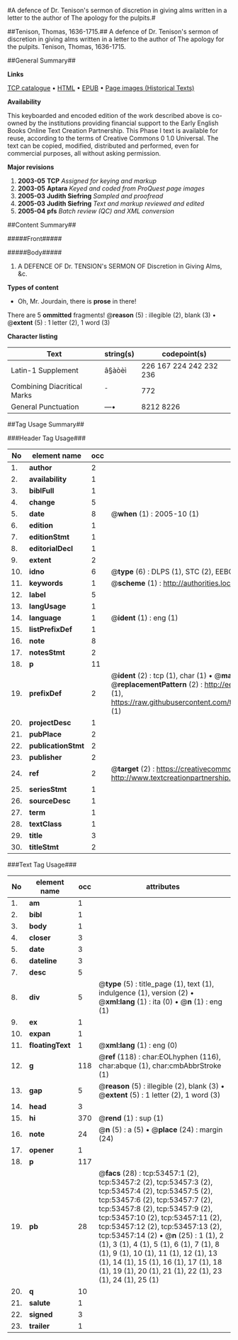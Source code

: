 #A defence of Dr. Tenison's sermon of discretion in giving alms written in a letter to the author of The apology for the pulpits.#

##Tenison, Thomas, 1636-1715.##
A defence of Dr. Tenison's sermon of discretion in giving alms written in a letter to the author of The apology for the pulpits.
Tenison, Thomas, 1636-1715.

##General Summary##

**Links**

[TCP catalogue](http://www.ota.ox.ac.uk/tcp/)  • 
[HTML](http://tei.it.ox.ac.uk/tcp/Texts-HTML/free/A64/A64355.html)  • 
[EPUB](http://tei.it.ox.ac.uk/tcp/Texts-EPUB/free/A64/A64355.epub) • 
[Page images (Historical Texts)](https://data.historicaltexts.jisc.ac.uk/view?pubId=eebo-12068969e&pageId=eebo-12068969e-53457-1)

**Availability**

This keyboarded and encoded edition of the
	       work described above is co-owned by the institutions
	       providing financial support to the Early English Books
	       Online Text Creation Partnership. This Phase I text is
	       available for reuse, according to the terms of Creative
	       Commons 0 1.0 Universal. The text can be copied,
	       modified, distributed and performed, even for
	       commercial purposes, all without asking permission.

**Major revisions**

1. __2003-05__ __TCP__ *Assigned for keying and markup*
1. __2003-05__ __Aptara__ *Keyed and coded from ProQuest page images*
1. __2005-03__ __Judith Siefring__ *Sampled and proofread*
1. __2005-03__ __Judith Siefring__ *Text and markup reviewed and edited*
1. __2005-04__ __pfs__ *Batch review (QC) and XML conversion*

##Content Summary##

#####Front#####

#####Body#####

1. A
DEFENCE
OF
Dr. TENSION's SERMON
OF
Discretion in Giving Alms, &c.

**Types of content**

  * Oh, Mr. Jourdain, there is **prose** in there!

There are 5 **ommitted** fragments! 
 @__reason__ (5) : illegible (2), blank (3)  •  @__extent__ (5) : 1 letter (2), 1 word (3)

**Character listing**


|Text|string(s)|codepoint(s)|
|---|---|---|
|Latin-1 Supplement|â§àòèì|226 167 224 242 232 236|
|Combining             Diacritical Marks|̄|772|
|General Punctuation|—•|8212 8226|

##Tag Usage Summary##

###Header Tag Usage###

|No|element name|occ|attributes|
|---|---|---|---|
|1.|__author__|2||
|2.|__availability__|1||
|3.|__biblFull__|1||
|4.|__change__|5||
|5.|__date__|8| @__when__ (1) : 2005-10 (1)|
|6.|__edition__|1||
|7.|__editionStmt__|1||
|8.|__editorialDecl__|1||
|9.|__extent__|2||
|10.|__idno__|6| @__type__ (6) : DLPS (1), STC (2), EEBO-CITATION (1), OCLC (1), VID (1)|
|11.|__keywords__|1| @__scheme__ (1) : http://authorities.loc.gov/ (1)|
|12.|__label__|5||
|13.|__langUsage__|1||
|14.|__language__|1| @__ident__ (1) : eng (1)|
|15.|__listPrefixDef__|1||
|16.|__note__|8||
|17.|__notesStmt__|2||
|18.|__p__|11||
|19.|__prefixDef__|2| @__ident__ (2) : tcp (1), char (1)  •  @__matchPattern__ (2) : ([0-9\-]+):([0-9IVX]+) (1), (.+) (1)  •  @__replacementPattern__ (2) : http://eebo.chadwyck.com/downloadtiff?vid=$1&page=$2 (1), https://raw.githubusercontent.com/textcreationpartnership/Texts/master/tcpchars.xml#$1 (1)|
|20.|__projectDesc__|1||
|21.|__pubPlace__|2||
|22.|__publicationStmt__|2||
|23.|__publisher__|2||
|24.|__ref__|2| @__target__ (2) : https://creativecommons.org/publicdomain/zero/1.0/ (1), http://www.textcreationpartnership.org/docs/. (1)|
|25.|__seriesStmt__|1||
|26.|__sourceDesc__|1||
|27.|__term__|1||
|28.|__textClass__|1||
|29.|__title__|3||
|30.|__titleStmt__|2||


###Text Tag Usage###

|No|element name|occ|attributes|
|---|---|---|---|
|1.|__am__|1||
|2.|__bibl__|1||
|3.|__body__|1||
|4.|__closer__|3||
|5.|__date__|3||
|6.|__dateline__|3||
|7.|__desc__|5||
|8.|__div__|5| @__type__ (5) : title_page (1), text (1), indulgence (1), version (2)  •  @__xml:lang__ (1) : ita (0)  •  @__n__ (1) : eng (1)|
|9.|__ex__|1||
|10.|__expan__|1||
|11.|__floatingText__|1| @__xml:lang__ (1) : eng (0)|
|12.|__g__|118| @__ref__ (118) : char:EOLhyphen (116), char:abque (1), char:cmbAbbrStroke (1)|
|13.|__gap__|5| @__reason__ (5) : illegible (2), blank (3)  •  @__extent__ (5) : 1 letter (2), 1 word (3)|
|14.|__head__|3||
|15.|__hi__|370| @__rend__ (1) : sup (1)|
|16.|__note__|24| @__n__ (5) : a (5)  •  @__place__ (24) : margin (24)|
|17.|__opener__|1||
|18.|__p__|117||
|19.|__pb__|28| @__facs__ (28) : tcp:53457:1 (2), tcp:53457:2 (2), tcp:53457:3 (2), tcp:53457:4 (2), tcp:53457:5 (2), tcp:53457:6 (2), tcp:53457:7 (2), tcp:53457:8 (2), tcp:53457:9 (2), tcp:53457:10 (2), tcp:53457:11 (2), tcp:53457:12 (2), tcp:53457:13 (2), tcp:53457:14 (2)  •  @__n__ (25) : 1 (1), 2 (1), 3 (1), 4 (1), 5 (1), 6 (1), 7 (1), 8 (1), 9 (1), 10 (1), 11 (1), 12 (1), 13 (1), 14 (1), 15 (1), 16 (1), 17 (1), 18 (1), 19 (1), 20 (1), 21 (1), 22 (1), 23 (1), 24 (1), 25 (1)|
|20.|__q__|10||
|21.|__salute__|1||
|22.|__signed__|3||
|23.|__trailer__|1||
